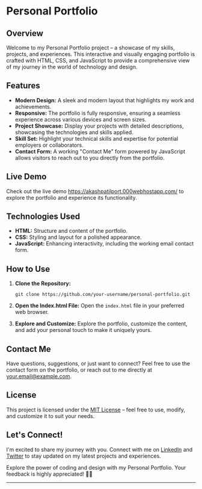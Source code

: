 
# Personal Portfolio

## Overview

Welcome to my Personal Portfolio project – a showcase of my skills, projects, and experiences. This interactive and visually engaging portfolio is crafted with HTML, CSS, and JavaScript to provide a comprehensive view of my journey in the world of technology and design.

## Features

- **Modern Design:** A sleek and modern layout that highlights my work and achievements.
- **Responsive:** The portfolio is fully responsive, ensuring a seamless experience across various devices and screen sizes.
- **Project Showcase:** Display your projects with detailed descriptions, showcasing the technologies and skills applied.
- **Skill Set:** Highlight your technical skills and expertise for potential employers or collaborators.
- **Contact Form:** A working "Contact Me" form powered by JavaScript allows visitors to reach out to you directly from the portfolio.

## Live Demo

Check out the live demo https://akashpatilport.000webhostapp.com/ to explore the portfolio and experience its functionality.

## Technologies Used

- **HTML:** Structure and content of the portfolio.
- **CSS:** Styling and layout for a polished appearance.
- **JavaScript:** Enhancing interactivity, including the working email contact form.

## How to Use

1. **Clone the Repository:**
   ```
   git clone https://github.com/your-username/personal-portfolio.git
   ```

2. **Open the Index.html File:**
   Open the `index.html` file in your preferred web browser.

3. **Explore and Customize:**
   Explore the portfolio, customize the content, and add your personal touch to make it uniquely yours.

## Contact Me

Have questions, suggestions, or just want to connect? Feel free to use the contact form on the portfolio, or reach out to me directly at [your.email@example.com](mailto:your.email@example.com).

## License

This project is licensed under the [MIT License](link-to-license) – feel free to use, modify, and customize it to suit your needs.

## Let's Connect!

I'm excited to share my journey with you. Connect with me on [LinkedIn](link-to-linkedin) and [Twitter](link-to-twitter) to stay updated on my latest projects and experiences.

Explore the power of coding and design with my Personal Portfolio. Your feedback is highly appreciated! 🚀✨

---

